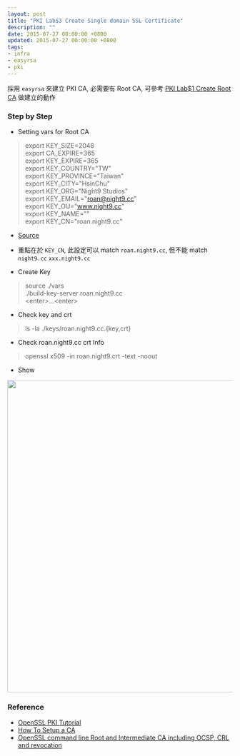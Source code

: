 ```yaml
---
layout: post
title: "PKI Lab$3 Create Single domain SSL Certificate"
description: ""
date: 2015-07-27 00:00:00 +0800
updated: 2015-07-27 00:00:00 +0800
tags:
- infra
- easyrsa
- pki
---
```


採用 ```easyrsa``` 來建立 PKI CA, 必需要有 Root CA, 可參考 [PKI Lab$1 Create Root CA](http://blog.pichuang.com.tw/pki-lab-1-create-root-ca/) 做建立的動作

### Step by Step
- Setting vars for Root CA
> export KEY_SIZE=2048  
export CA_EXPIRE=365  
export KEY_EXPIRE=365  
export KEY_COUNTRY="TW"  
export KEY_PROVINCE="Taiwan"  
export KEY_CITY="HsinChu"  
export KEY_ORG="Night9 Studios"  
export KEY_EMAIL="roan@night9.cc"  
export KEY_OU="www.night9.cc"  
export KEY_NAME=""  
export KEY_CN="roan.night9.cc"  

  - [Source](https://github.com/pichuang/easy-rsa/blob/single/vars)
  - 重點在於 ```KEY_CN```, 此設定可以 match ```roan.night9.cc```, 但不能 match ```night9.cc``` ```xxx.night9.cc```

- Create Key
> source ./vars  
./build-key-server roan.night9.cc  
\<enter\>...\<enter\>  

- Check key and crt
> ls -la ./keys/roan.night9.cc.{key,crt}

- Check roan.night9.cc crt Info
> openssl x509 -in roan.night9.crt -text -noout

- Show
<img src="https://lh3.googleusercontent.com/jEjmgkHRcXctCtCis_yvaNSvPZpAa7Sp4eG6oVaRUSQ=w1034-h1278-no" width="600" height="700">

### Reference
- [OpenSSL PKI Tutorial](http://pki-tutorial.readthedocs.org/en/latest/simple/)
- [How To Setup a CA](http://pages.cs.wisc.edu/~zmiller/ca-howto/)
- [OpenSSL command line Root and Intermediate CA including OCSP, CRL and revocation](https://raymii.org/s/tutorials/OpenSSL_command_line_Root_and_Intermediate_CA_including_OCSP_CRL%20and_revocation.html)
